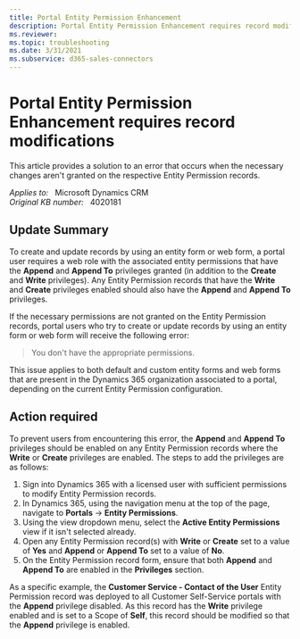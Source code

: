 ```yaml
---
title: Portal Entity Permission Enhancement
description: Portal Entity Permission Enhancement requires record modifications.
ms.reviewer: 
ms.topic: troubleshooting
ms.date: 3/31/2021
ms.subservice: d365-sales-connectors
---
```

# Portal Entity Permission Enhancement requires record modifications

This article provides a solution to an error that occurs when the necessary changes aren't granted on the respective Entity Permission records.

_Applies to:_ &nbsp; Microsoft Dynamics CRM  
_Original KB number:_ &nbsp; 4020181

## Update Summary

To create and update records by using an entity form or web form, a portal user requires a web role with the associated entity permissions that have the **Append** and **Append To** privileges granted (in addition to the **Create** and **Write** privileges). Any Entity Permission records that have the **Write** and **Create** privileges enabled should also have the **Append** and **Append To** privileges.

If the necessary permissions are not granted on the Entity Permission records, portal users who try to create or update records by using an entity form or web form will receive the following error:

> You don't have the appropriate permissions.

This issue applies to both default and custom entity forms and web forms that are present in the Dynamics 365 organization associated to a portal, depending on the current Entity Permission configuration.

## Action required

To prevent users from encountering this error, the **Append** and **Append To** privileges should be enabled on any Entity Permission records where the **Write** or **Create** privileges are enabled. The steps to add the privileges are as follows:

1. Sign into Dynamics 365 with a licensed user with sufficient permissions to modify Entity Permission records.
2. In Dynamics 365, using the navigation menu at the top of the page, navigate to **Portals** -> **Entity Permissions**.
3. Using the view dropdown menu, select the **Active Entity Permissions** view if it isn't selected already.
4. Open any Entity Permission record(s) with **Write** or **Create** set to a value of **Yes** and **Append** or **Append To** set to a value of **No**.
5. On the Entity Permission record form, ensure that both **Append** and **Append To** are enabled in the **Privileges** section.

As a specific example, the **Customer Service - Contact of the User** Entity Permission record was deployed to all Customer Self-Service portals with the **Append** privilege disabled. As this record has the **Write** privilege enabled and is set to a Scope of **Self**, this record should be modified so that the **Append** privilege is enabled.
